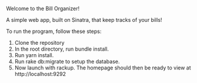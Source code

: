 Welcome to the Bill Organizer!

A simple web app, built on Sinatra, that keep tracks of your bills!

To run the program, follow these steps:

1. Clone the repository
2. In the root directory, run bundle install.
3. Run yarn install.
4. Run rake db:migrate to setup the database.
5. Now launch with rackup. The homepage should then be ready to view at http://localhost:9292